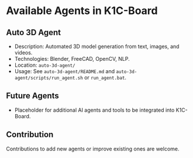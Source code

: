 # Available Agents in K1C-Board

## Auto 3D Agent
- Description: Automated 3D model generation from text, images, and videos.
- Technologies: Blender, FreeCAD, OpenCV, NLP.
- Location: `auto-3d-agent/`
- Usage: See `auto-3d-agent/README.md` and `auto-3d-agent/scripts/run_agent.sh` or `run_agent.bat`.

## Future Agents
- Placeholder for additional AI agents and tools to be integrated into K1C-Board.

## Contribution
Contributions to add new agents or improve existing ones are welcome.
